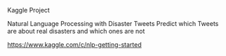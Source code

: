 Kaggle Project  

Natural Language Processing with Disaster Tweets
Predict which Tweets are about real disasters and which ones are not


https://www.kaggle.com/c/nlp-getting-started